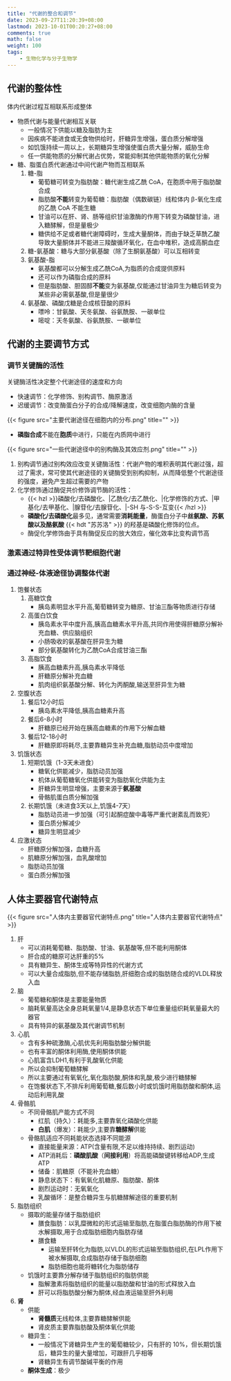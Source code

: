 ```yaml
---
title: "代谢的整合和调节"
date: 2023-09-27T11:20:39+08:00
lastmod: 2023-10-01T00:20:27+08:00
comments: true
math: false
weight: 100
tags:
    - 生物化学与分子生物学
---
```


## 代谢的整体性

体内代谢过程互相联系形成整体

- 物质代谢与能量代谢相互关联
    - 一般情况下供能以糖及脂肪为主
    - 因疾病不能进食或无食物供给时，肝糖异生增强，蛋白质分解增强
    - 如饥饿持续一周以上，长期糖异生增强使蛋白质大量分解，威胁生命
    - 任一供能物质的分解代谢占优势，常能抑制其他供能物质的氧化分解
- 糖、脂蛋白质代谢通过中间代谢产物而互相联系
    1. 糖-脂
        - 葡萄糖可转变为脂肪酸：糖代谢生成乙酰 CoA，在胞质中用于脂肪酸合成
        - 脂肪酸**不能**转变为葡萄糖：脂肪酸（偶数碳链）线粒体内 β-氧化生成的乙酰 CoA 不能生糖
        - 甘油可以在肝、肾、肠等组织甘油激酶的作用下转变为磷酸甘油，进入糖酵解，但是量极少
        - 糖供给不足或者糖代谢障碍时，生成大量酮体，而由于缺乏草酰乙酸导致大量酮体并不能进三羧酸循环氧化，在血中堆积，造成高酮血症
    2. 糖-氨基酸：糖与大部分氨基酸（除了生酮氨基酸）可以互相转变
    3. 氨基酸-脂
        - 氨基酸都可以分解生成乙酰CoA,为脂质的合成提供原料
        - 还可以作为磷脂合成的原料
        - 但是脂肪酸、胆固醇**不能**变为氨基酸,仅能通过甘油异生为糖后转变为某些非必需氨基酸,但是量很少
    4. 氨基酸、磷酸戊糖是合成核苷酸的原料
        - 嘌呤：甘氨酸、天冬氨酸、谷氨酰胺、一碳单位
        - 嘧啶：天冬氨酸、谷氨酰胺、一碳单位

## 代谢的主要调节方式

### 调节关键酶的活性

关键酶活性决定整个代谢途径的速度和方向

- 快速调节：化学修饰、别构调节、酶原激活
- 迟缓调节：改变酶蛋白分子的合成/降解速度，改变细胞内酶的含量

{{< figure src="主要代谢途径在细胞内的分布.png" title="" >}}

- **磷脂合成**不能在**胞质**中进行，只能在内质网中进行

{{< figure src="一些代谢途径中的别构酶及其效应剂.png" title="" >}}

1. 别构调节通过别构效应改变关键酶活性：代谢产物的堆积表明其代谢过强，超过了需求，常可使其代谢途径的关键酶受到别构抑制，从而降低整个代谢途径的强度，避免产生超过需要的产物
2. 化学修饰通过酶促共价修饰调节酶的活性：
    - {{< hzl >}}磷酸化/去磷酸化、|乙酰化/去乙酰化、|化学修饰的方式、|甲基化/去甲基化、|腺苷化/去腺苷化、|-SH 与-S-S-互变{{< /hzl >}}
    - **磷酸化/去磷酸化**最多见，通常需要**消耗能量**，酶蛋白分子中**丝氨酸、苏氨酸以及酪氨酸** {{< hdt "苏苏洛" >}} 的羟基是磷酸化修饰的位点。
    - 酶促化学修饰由于具有酶促反应的放大效应，催化效率比变构调节高

### 激素通过特异性受体调节靶细胞代谢

### 通过神经-体液途径协调整体代谢

1. 饱餐状态
    1. 高糖饮食
        - 胰岛素明显水平升高,葡萄糖转变为糖原、甘油三酯等物质进行存储
    2. 高蛋白饮食
        - 胰岛素水平中度升高,胰高血糖素水平升高,共同作用使得肝糖原分解补充血糖、供应脑组织
        - 小肠吸收的氨基酸在肝异生为糖
        - 部分氨基酸转化为乙酰CoA合成甘油三酯
    3. 高脂饮食
        - 胰高血糖素升高,胰岛素水平降低
        - 肝糖原分解补充血糖
        - 肌肉组织氨基酸分解、转化为丙酮酸,输送至肝异生为糖
2. 空腹状态
    1. 餐后12小时后
        - 胰岛素水平降低,胰高血糖素升高
    2. 餐后6-8小时
        - 肝糖原已经开始在胰高血糖素的作用下分解血糖
    3. 餐后12-18小时
        - 肝糖原即将耗尽,主要靠糖异生补充血糖,脂肪动员中度增加
3. 饥饿状态
    1. 短期饥饿（1-3天未进食）
        - 糖氧化供能减少，脂肪动员加强
        - 机体从葡萄糖氧化供能转变为脂肪氧化供能为主
        - 肝糖异生明显增强，主要来源于**氨基酸**
        - 骨骼肌蛋白质分解加强
    2. 长期饥饿（未进食3天以上,饥饿4-7天）
        - 脂肪动员进一步加强（可引起酮症酸中毒等严重代谢紊乱而致死）
        - 蛋白质分解减少
        - 糖异生明显减少
4. 应激状态
    - 肝糖原分解加强，血糖升高
    - 肌糖原分解加强，血乳酸增加
    - 脂肪动员加强
    - 蛋白质分解加强

## 人体主要器官代谢特点

{{< figure src="人体内主要器官代谢特点.png" title="人体内主要器官代谢特点" >}}

1. 肝
    - 可以消耗葡萄糖、脂肪酸、甘油、氨基酸等,但不能利用酮体
    - 肝合成的糖原可达肝重的5%
    - 具有糖异生、酮体生成等特异性的代谢方式
    - 可以大量合成脂肪,但不能存储脂肪,肝细胞合成的脂肪随合成的VLDL释放入血
2. 脑
    - 葡萄糖和酮体是主要能量物质
    - 脑耗氧量高达全身总耗氧量1/4,是静息状态下单位重量组织耗氧量最大的器官
    - 具有特异的氨基酸及其代谢调节机制
3. 心肌
    - 含有多种硫激酶,心肌优先利用脂肪酸分解供能
    - 也有丰富的酮体利用酶,使用酮体供能
    - 心肌富含LDH1,有利于乳酸氧化供能
    - 所以会抑制葡萄糖酵解
    - 所以主要通过有氧氧化,氧化脂肪酸,酮体和乳酸,极少进行糖酵解
    - 在饱餐状态下,不排斥利用葡萄糖,餐后数小时或饥饿时用脂肪酸和酮体,运动后利用乳酸
4. 骨骼肌
    - 不同骨骼肌产能方式不同
        - 红肌（持久）：耗能多,主要靠氧化磷酸化供能
        - **白肌**（爆发）：耗能少,主要靠**糖酵解**供能
    - 骨骼肌适应不同耗能状态选择不同能源
        - 直接能量来源：ATP(含量有限,不足以维持持续、剧烈运动)
        - ATP消耗后：**磷酸肌酸**（**间接利用**）将高能磷酸键转移给ADP,生成ATP
        - 储备：肌糖原（不能补充血糖）
        - 静息状态下：有氧氧化肌糖原、脂肪酸、酮体
        - 剧烈运动时：无氧氧化
        - 乳酸循环：是整合糖异生与肌糖酵解途径的重要机制
5. 脂肪组织
    - 摄取的能量存储于脂肪组织
        - 膳食脂肪：以乳糜微粒的形式运输至脂肪,在脂蛋白脂肪酶的作用下被水解摄取,用于合成脂肪细胞内脂肪存储
        - 膳食糖
            - 运输至肝转化为脂肪,以VLDL的形式运输至脂肪组织,在LPL作用下被水解摄取,合成脂肪存储于脂肪细胞
            - 脂肪细胞也能将糖转化为脂肪储存
    - 饥饿时主要靠分解存储于脂肪组织的脂肪供能
        - 脂解激素将脂肪组织的能量以脂肪酸和甘油的形式释放入血
        - 肝可以将脂肪酸分解为酮体,经血液运输至肝外利用
6. **肾**
    - 供能
        - **肾髓质**无线粒体,主要靠糖酵解供能
        - 肾皮质主要靠脂肪酸及酮体氧化供能
    - 糖异生：
        - 一般情况下肾糖异生产生的葡萄糖较少，只有肝的 10%，但长期饥饿后，糖异生的量大量增加，可跟肝几乎相等
        - 肾糖异生有调节酸碱平衡的作用
    - **酮体生成**：极少
